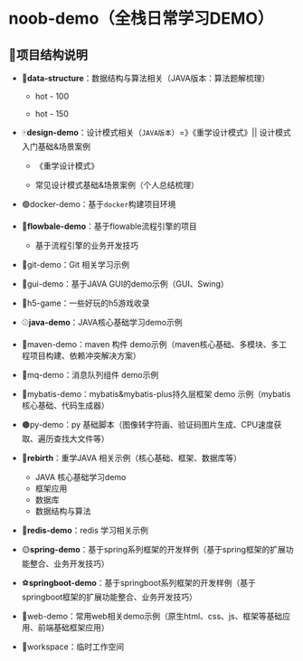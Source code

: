 # noob-demo（全栈日常学习DEMO）

## 📣项目结构说明

- 🎱**data-structure**：数据结构与算法相关（JAVA版本：算法题解梳理）

  - hot - 100

  - hot - 150

- 🀄**design-demo**：设计模式相关（`JAVA版本`）=》《重学设计模式》|| 设计模式入门基础&场景案例

  - 《重学设计模式》

  - 常见设计模式基础&场景案例（个人总结梳理）

- 🟢docker-demo：基于`docker`构建项目环境

- 🏐**flowbale-demo**：基于flowable流程引擎的项目
  - 基于流程引擎的业务开发技巧

- 🏈git-demo：Git 相关学习示例

- 🤡gui-demo：基于JAVA GUI的demo示例（GUI、Swing）

- 👀h5-game：一些好玩的h5游戏收录

- ⚾**java-demo**：JAVA核心基础学习demo示例

- 🥎maven-demo：maven 构件 demo示例（maven核心基础、多模块、多工程项目构建、依赖冲突解决方案）

- 🎇mq-demo：消息队列组件 demo示例

- 🏀mybatis-demo：mybatis&mybatis-plus持久层框架 demo 示例（mybatis核心基础、代码生成器）

- 🟤py-demo：py 基础脚本（图像转字符画、验证码图片生成、CPU速度获取、遍历查找大文件等）

- 🎲**rebirth**：重学JAVA 相关示例（核心基础、框架、数据库等）
  - JAVA 核心基础学习demo
  - 框架应用
  - 数据库
  - 数据结构与算法

- 🚀**redis-demo**：redis 学习相关示例

- 🟡**spring-demo**：基于spring系列框架的开发样例（基于spring框架的扩展功能整合、业务开发技巧）

- ⚽**springboot-demo**：基于springboot系列框架的开发样例（基于springboot框架的扩展功能整合、业务开发技巧）

- 📯web-demo：常用web相关demo示例（原生html、css、js、框架等基础应用、前端基础框架应用）

- 🏉workspace：临时工作空间